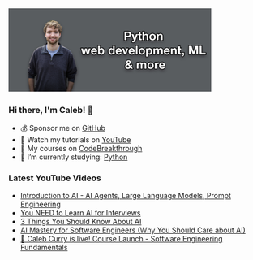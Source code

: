 <img src="github-cover-photo-my-face.jpg" width="400px" />

### Hi there, I'm Caleb! 🍛

- 💰 Sponsor me on [GitHub](https://github.com/sponsors/CalebCurry)
- 🎥 Watch my tutorials on [YouTube](https://www.youtube.com/calebthevideomaker2)
- 📗 My courses on [CodeBreakthrough](https://www.codebreakthrough.com)
- 🤔 I’m currently studying: [Python](https://www.youtube.com/watch?v=s3IvdkCq2_c&t=4254s)

### Latest YouTube Videos
<!-- YOUTUBE:START -->
- [Introduction to AI - AI Agents, Large Language Models, Prompt Engineering](https://www.youtube.com/watch?v=0cuJfWH0k4g)
- [You NEED to Learn AI for Interviews](https://www.youtube.com/shorts/clVaJLV-jdI)
- [3 Things You Should Know About AI](https://www.youtube.com/shorts/SheAN2mKZiA)
- [AI Mastery for Software Engineers &lpar;Why You Should Care about AI&rpar;](https://www.youtube.com/watch?v=AOt1Iu--zME)
- [🔴 Caleb Curry is live! Course Launch - Software Engineering Fundamentals](https://www.youtube.com/watch?v=g-TZ7gDoWYM)
<!-- YOUTUBE:END -->
